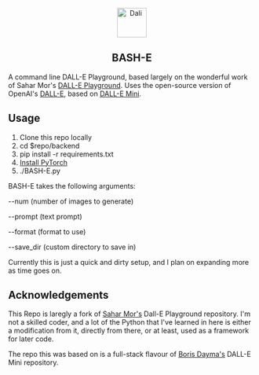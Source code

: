<p align="center">
<img src="https://emojipedia-us.s3.dualstack.us-west-1.amazonaws.com/thumbs/240/apple/285/woman-artist_1f469-200d-1f3a8.png" width="60" alt="Dali">
  <h2 align="center">BASH-E</h2>
</p>

A command line DALL-E Playground, based largely on the wonderful work of Sahar Mor's [DALL-E Playground](https://github.com/saharmor/dalle-playground).  Uses the open-source version of
OpenAI's [DALL-E](https://openai.com/blog/dall-e/), based on [DALL-E Mini](https://github.com/borisdayma/dalle-mini).

## Usage

1.  Clone this repo locally
2.  cd $repo/backend
3.  pip install -r requirements.txt
4.  [Install PyTorch](https://pytorch.org/get-started/locally/)
5.  ./BASH-E.py

BASH-E takes the following arguments:

--num (number of images to generate)

--prompt (text prompt)

--format (format to use)

--save_dir (custom directory to save in)

Currently this is just a quick and dirty setup, and I plan on expanding more as time goes on.

## Acknowledgements

This Repo is laregly a fork of [Sahar Mor's](https;//github.com/saharmor) Dall-E Playground repository.  I'm not a skilled coder, and a lot of the Python that I've learned in here is either a modification from it, directly from there, or at least, used as a framework for later code.

The repo this was based on is a full-stack flavour of [Boris Dayma's](https://github.com/borisdayma) DALL-E Mini
repository. 
